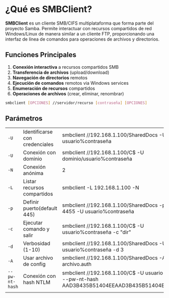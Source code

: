 # ¿Qué es SMBClient?
**SMBClient** es un cliente SMB/CIFS multiplataforma que forma parte del proyecto Samba. Permite interactuar con recursos compartidos de red Windows/Linux de manera similar a un cliente FTP, proporcionando una interfaz de línea de comandos para operaciones de archivos y directorios.
## Funciones Principales
1. **Conexión interactiva** a recursos compartidos SMB
2. **Transferencia de archivos** (upload/download)
3. **Navegación de directorios** remotos
4. **Ejecución de comandos** remotos via Windows services
5. **Enumeración de recursos** compartidos
6. **Operaciones de archivos** (crear, eliminar, renombrar)

``` bash
smbclient [OPCIONES] //servidor/recurso [contraseña] [OPCIONES]
```

## Parámetros

|                |                                |                                                                                       |
| -------------- | ------------------------------ | ------------------------------------------------------------------------------------- |
| `-U`           | Identificarse con credenciales | smbclient //192.168.1.100/SharedDocs -U usuario%contraseña                            |
| `-U`           | Conexión con dominio           | smbclient //192.168.1.100/C$ -U dominio/usuario%contraseña                            |
| `-N`           | Conexión anónima               | 2                                                                                     |
| `-L`           | Listar recursos compartidos    | smbclient -L 192.168.1.100 -N                                                         |
| `-p`           | Definir puerto(default 445)    | smbclient //192.168.1.100/SharedDocs -p 4455 -U usuario%contraseña                    |
| `-c`           | Ejecutar comando y salir       | smbclient //192.168.1.100/C$ -U usuario%contraseña -c "dir"                           |
| `-d`           | Verbosidad (1-10)              | smbclient //192.168.1.100/SharedDocs -U usuario%contraseña -d 3                       |
| `-A`           | Usar archivo de config         | smbclient //192.168.1.100/SharedDocs -A archivo.auth                                  |
| `--pw-nt-hash` | Conexión con hash NTLM         | smbclient //192.168.1.100/C$ -U usuario --pw-nt-hash AAD3B435B51404EEAAD3B435B51404EE |
|                |                                |                                                                                       |

